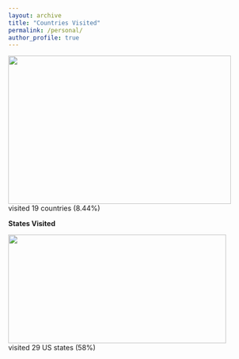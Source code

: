 ```yaml
---
layout: archive
title: "Countries Visited"
permalink: /personal/
author_profile: true
---
```


<img src="http://chart.apis.google.com/chart?cht=map:fixed=-70,-180,80,180&chs=450x300&chf=bg,s,336699&chco=d0d0d0,cc0000&chd=s:9999999999999999999&chld=US|BS|BD|BT|IN|ID|JP|VA|CY|DK|FR|IS|IT|NO|PT|ES|SE|CN|NP" width="450" height="300" ><br/>visited 19 countries (8.44%)<br/>

**States Visited**

<img src="http://chart.apis.google.com/chart?cht=t&chtm=usa&chs=440x220&chf=bg,s,336699&chco=d0d0d0,cc0000&chd=s:99999999999999999999999999999&chld=WVVAVTUTTXTNPAOKOHNCNYNMNVMOMIMAMDKYKSINILGAFLCTDECOCAAKNJ" width="440" height="220" ><br/>visited 29 US states (58%)<br/>
